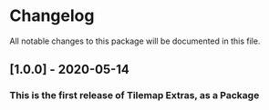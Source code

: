 # Changelog
All notable changes to this package will be documented in this file.

## [1.0.0] - 2020-05-14
### This is the first release of Tilemap Extras, as a Package
